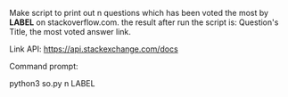 Make script to print out n questions which has been voted the most by **LABEL** on stackoverflow.com.
the result after run the script is: Question's Title, the most voted answer link.

Link API: https://api.stackexchange.com/docs

Command prompt:

  python3 so.py n LABEL
